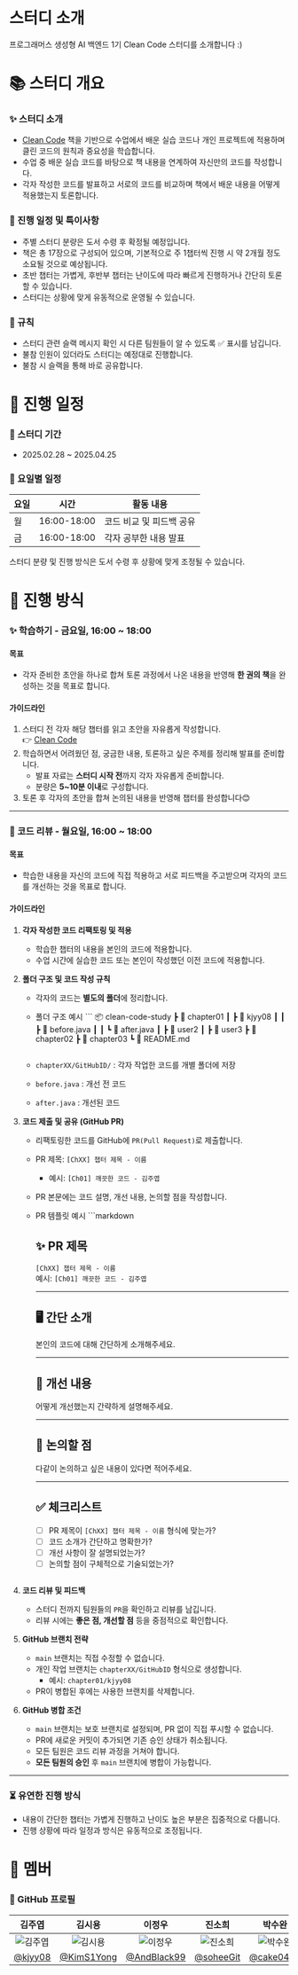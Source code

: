 # 스터디 소개

프로그래머스 생성형 AI 백엔드 1기 Clean Code 스터디를 소개합니다 :)

# 📚 스터디 개요

### ✨ 스터디 소개

- [Clean Code](https://product.kyobobook.co.kr/detail/S000001032980) 책을 기반으로 수업에서 배운 실습 코드나 개인 프로젝트에 적용하며 클린 코드의 원칙과 중요성을 학습합니다.
- 수업 중 배운 실습 코드를 바탕으로 책 내용을 연계하여 자신만의 코드를 작성합니다.
- 각자 작성한 코드를 발표하고 서로의 코드를 비교하며 책에서 배운 내용을 어떻게 적용했는지 토론합니다.

### 📌 진행 일정 및 특이사항

- 주별 스터디 분량은 도서 수령 후 확정될 예정입니다.
- 책은 총 17장으로 구성되어 있으며, 기본적으로 주 1챕터씩 진행 시 약 2개월 정도 소요될 것으로 예상됩니다.
- 초반 챕터는 가볍게, 후반부 챕터는 난이도에 따라 빠르게 진행하거나 간단히 토론할 수 있습니다.
- 스터디는 상황에 맞게 유동적으로 운영될 수 있습니다.

### 📝 규칙

- 스터디 관련 슬랙 메시지 확인 시 다른 팀원들이 알 수 있도록 ✅ 표시를 남깁니다.
- 불참 인원이 있더라도 스터디는 예정대로 진행합니다.
- 불참 시 슬랙을 통해 바로 공유합니다.

# 📅 진행 일정

### 🎈 스터디 기간

- 2025.02.28 ~ 2025.04.25

### 👋 요일별 일정

<table id="bkmrk-%EC%9A%94%EC%9D%BC-%EC%8B%9C%EA%B0%84-%ED%99%9C%EB%8F%99-%EB%82%B4%EC%9A%A9-%EC%9B%94-16%3A00-"><thead><tr><th>요일</th><th>시간</th><th>활동 내용</th></tr></thead><tbody><tr><td>월</td><td>16:00-18:00</td><td>코드 비교 및 피드백 공유</td></tr><tr><td>금</td><td>16:00-18:00</td><td>각자 공부한 내용 발표</td></tr></tbody></table>

스터디 분량 및 진행 방식은 도서 수령 후 상황에 맞게 조정될 수 있습니다.

# 📝 진행 방식

### ✨ 학습하기 - 금요일, 16:00 ~ 18:00

#### 목표

- 각자 준비한 초안을 하나로 합쳐 토론 과정에서 나온 내용을 반영해 **한 권의 책**을 완성하는 것을 목표로 합니다.

#### 가이드라인

1. 스터디 전 각자 해당 챕터를 읽고 초안을 자유롭게 작성합니다.  
   👉 [Clean Code](https://cleancodearchive.site/books/clean-code)
2. 학습하면서 어려웠던 점, 궁금한 내용, 토론하고 싶은 주제를 정리해 발표를 준비합니다.
    - 발표 자료는 **스터디 시작 전**까지 각자 자유롭게 준비합니다.
    - 분량은 **5~10분 이내**로 구성합니다.
3. 토론 후 각자의 초안을 합쳐 논의된 내용을 반영해 챕터를 완성합니다😊

---

### 💬 코드 리뷰 - 월요일, 16:00 ~ 18:00

#### 목표

- 학습한 내용을 자신의 코드에 직접 적용하고 서로 피드백을 주고받으며 각자의 코드를 개선하는 것을 목표로 합니다.

#### 가이드라인

1. **각자 작성한 코드 리팩토링 및 적용**


    - 학습한 챕터의 내용을 본인의 코드에 적용합니다.
    - 수업 시간에 실습한 코드 또는 본인이 작성했던 이전 코드에 적용합니다.
2. **폴더 구조 및 코드 작성 규칙**


    - 각자의 코드는 **별도의 폴더**에 정리합니다.
    - 폴더 구조 예시 ```
        📦 clean-code-study
         ┣ 📂 chapter01
         ┃ ┣ 📂 kjyy08
         ┃ ┃ ┣ 📜 before.java
         ┃ ┃ ┗ 📜 after.java
         ┃ ┣ 📂 user2
         ┃ ┣ 📂 user3
         ┣ 📂 chapter02
         ┣ 📂 chapter03
         ┗ 📜 README.md
        
        ```
    - `chapterXX/GitHubID/` : 각자 작업한 코드를 개별 폴더에 저장
    - `before.java` : 개선 전 코드
    - `after.java` : 개선된 코드
3. **코드 제출 및 공유 (GitHub PR)**


    - 리팩토링한 코드를 GitHub에 `PR(Pull Request)`로 제출합니다.
    - PR 제목: `[ChXX] 챕터 제목 - 이름`
        - 예시: `[Ch01] 깨끗한 코드 - 김주엽`
    - PR 본문에는 코드 설명, 개선 내용, 논의할 점을 작성합니다.
    - PR 템플릿 예시 ```markdown
        ## ✨ PR 제목
        
        `[ChXX] 챕터 제목 - 이름`  
        예시: `[Ch01] 깨끗한 코드 - 김주엽`  
        
        ---
        
        ## 🖥️ 간단 소개
        
        본인의 코드에 대해 간단하게 소개해주세요.  
        
        ---
        
        ## 📌 개선 내용
        
        어떻게 개선했는지 간략하게 설명해주세요.  
        
        ---
        
        ## 🧐 논의할 점
        
        다같이 논의하고 싶은 내용이 있다면 적어주세요.
        
        ---
        
        ## ✅ 체크리스트
        
        - [ ] PR 제목이 `[ChXX] 챕터 제목 - 이름` 형식에 맞는가?  
        - [ ] 코드 소개가 간단하고 명확한가?  
        - [ ] 개선 사항이 잘 설명되었는가?  
        - [ ] 논의할 점이 구체적으로 기술되었는가?  
        
        ```
4. **코드 리뷰 및 피드백**


    - 스터디 전까지 팀원들의 `PR`을 확인하고 리뷰를 남깁니다.
    - 리뷰 시에는 **좋은 점, 개선할 점** 등을 중점적으로 확인합니다.
5. **GitHub 브랜치 전략**


    - `main` 브랜치는 직접 수정할 수 없습니다.
    - 개인 작업 브랜치는 `chapterXX/GitHubID` 형식으로 생성합니다. 
        - 예시: `chapter01/kjyy08`
    - PR이 병합된 후에는 사용한 브랜치를 삭제합니다.
6. **GitHub 병합 조건**


    - `main` 브랜치는 보호 브랜치로 설정되며, PR 없이 직접 푸시할 수 없습니다.
    - PR에 새로운 커밋이 추가되면 기존 승인 상태가 취소됩니다.
    - 모든 팀원은 코드 리뷰 과정을 거쳐야 합니다.
    - **모든 팀원의 승인** 후 `main` 브랜치에 병합이 가능합니다.

---

### ⏳ 유연한 진행 방식

- 내용이 간단한 챕터는 가볍게 진행하고 난이도 높은 부분은 집중적으로 다룹니다.
- 진행 상황에 따라 일정과 방식은 유동적으로 조정됩니다.

# 👥 멤버

### 👀 GitHub 프로필

|                         김주엽                          |                           김시용                           |                           이정우                            |                          진소희                           |                          박수완                           |
|:----------------------------------------------------:|:-------------------------------------------------------:|:--------------------------------------------------------:|:------------------------------------------------------:|:------------------------------------------------------:|
| ![김주엽](https://avatars.githubusercontent.com/kjyy08) | ![김시용](https://avatars.githubusercontent.com/KimS1Yong) | ![이정우](https://avatars.githubusercontent.com/AndBlack99) | ![진소희](https://avatars.githubusercontent.com/soheeGit) | ![박수완](https://avatars.githubusercontent.com/cake0420) |
|         [@kjyy08](https://github.com/kjyy08)         |       [@KimS1Yong](https://github.com/KimS1Yong)        |       [@AndBlack99](https://github.com/AndBlack99)       |        [@soheeGit](https://github.com/soheeGit)        |        [@cake0420](https://github.com/cake0420)        |